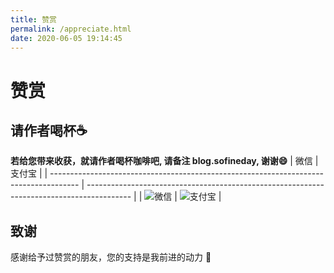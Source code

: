 ```yaml
---
title: 赞赏
permalink: /appreciate.html
date: 2020-06-05 19:14:45
---
```


# 赞赏

## 请作者喝杯:coffee:

**若给您带来收获，就请作者喝杯咖啡吧, 请备注 blog.sofineday, 谢谢:smile:**
| 微信 | 支付宝 |
| ------------------------------------------------------------------------------------- | ----------------------------------------------------------------------------------------- |
| ![微信](https://cdn.jsdelivr.net/gh/wangshibiaoFlytiger/blog_picBed1/images/微信.jpg) | ![支付宝](https://cdn.jsdelivr.net/gh/wangshibiaoFlytiger/blog_picBed1/images/支付宝.jpg) |

## 致谢

感谢给予过赞赏的朋友，您的支持是我前进的动力 🎉
